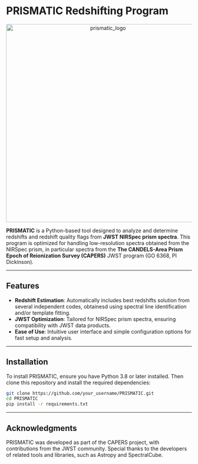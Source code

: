 # PRISMATIC Redshifting Program

<center><img width="537" alt="prismatic_logo" src="https://github.com/user-attachments/assets/be684848-9304-40fe-8420-851bfad3f844" /></center>
  
**PRISMATIC** is a Python-based tool designed to analyze and determine redshifts and redshift quality flags from **JWST NIRSpec prism spectra**. This program is optimized for handling low-resolution spectra obtained from the NIRSpec prism, in particular spectra from the **The CANDELS-Area Prism Epoch of Reionization Survey (CAPERS)** JWST program (GO 6368, PI Dickinson).


---

## Features  
- **Redshift Estimation**: Automatically includes best redshifts solution from several independent codes, obtainesd using spectral line identification and/or template fitting.  
- **JWST Optimization**: Tailored for NIRSpec prism spectra, ensuring compatibility with JWST data products.  
- **Ease of Use**: Intuitive user interface and simple configuration options for fast setup and analysis.   

---

## Installation  

To install PRISMATIC, ensure you have Python 3.8 or later installed. Then clone this repository and install the required dependencies:

```bash
git clone https://github.com/your_username/PRISMATIC.git  
cd PRISMATIC  
pip install -r requirements.txt
```

---

## Acknowledgments

PRISMATIC was developed as part of the CAPERS project, with contributions from the JWST community. Special thanks to the developers of related tools and libraries, such as Astropy and SpectralCube.
